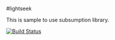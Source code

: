 #lightseek

This is sample to use subsumption library.

[![Build Status](https://travis-ci.org/cad-san/lightseek.png?branch=master)](https://travis-ci.org/cad-san/lightseek)

